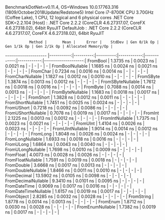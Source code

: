 
BenchmarkDotNet=v0.11.4, OS=Windows 10.0.17763.316 (1809/October2018Update/Redstone5)
Intel Core i7-8700K CPU 3.70GHz (Coffee Lake), 1 CPU, 12 logical and 6 physical cores
.NET Core SDK=2.2.104
  [Host]     : .NET Core 2.2.2 (CoreCLR 4.6.27317.07, CoreFX 4.6.27318.02), 64bit RyuJIT
  DefaultJob : .NET Core 2.2.2 (CoreCLR 4.6.27317.07, CoreFX 4.6.27318.02), 64bit RyuJIT


               Method |       Mean |     Error |    StdDev | Gen 0/1k Op | Gen 1/1k Op | Gen 2/1k Op | Allocated Memory/Op |
--------------------- |-----------:|----------:|----------:|------------:|------------:|------------:|--------------------:|
             FromBool |  1.3735 ns | 0.0023 ns | 0.0021 ns |           - |           - |           - |                   - |
     FromBoolNullable |  1.1685 ns | 0.0024 ns | 0.0021 ns |           - |           - |           - |                   - |
             FromChar |  0.7234 ns | 0.0016 ns | 0.0014 ns |           - |           - |           - |                   - |
     FromCharNullable |  1.1827 ns | 0.0012 ns | 0.0010 ns |           - |           - |           - |                   - |
            FromSByte |  1.3874 ns | 0.0013 ns | 0.0012 ns |           - |           - |           - |                   - |
    FromSByteNullable |  1.7612 ns | 0.0018 ns | 0.0016 ns |           - |           - |           - |                   - |
             FromByte |  0.7088 ns | 0.0014 ns | 0.0013 ns |           - |           - |           - |                   - |
     FromByteNullable |  1.1683 ns | 0.0018 ns | 0.0017 ns |           - |           - |           - |                   - |
            FromShort |  1.3828 ns | 0.0012 ns | 0.0011 ns |           - |           - |           - |                   - |
    FromShortNullable |  1.7451 ns | 0.0025 ns | 0.0024 ns |           - |           - |           - |                   - |
           FromUShort |  0.7218 ns | 0.0092 ns | 0.0086 ns |           - |           - |           - |                   - |
   FromUShortNullable |  0.7078 ns | 0.0019 ns | 0.0017 ns |           - |           - |           - |                   - |
              FromInt |  2.1225 ns | 0.0013 ns | 0.0012 ns |           - |           - |           - |                   - |
      FromIntNullable |  1.7375 ns | 0.0023 ns | 0.0021 ns |           - |           - |           - |                   - |
             FromUInt |  1.4104 ns | 0.0026 ns | 0.0023 ns |           - |           - |           - |                   - |
     FromUIntNullable |  1.9014 ns | 0.0014 ns | 0.0012 ns |           - |           - |           - |                   - |
             FromLong |  1.8048 ns | 0.0026 ns | 0.0024 ns |           - |           - |           - |                   - |
     FromLongNullable |  1.6933 ns | 0.0018 ns | 0.0016 ns |           - |           - |           - |                   - |
            FromULong |  1.6864 ns | 0.0043 ns | 0.0040 ns |           - |           - |           - |                   - |
    FromULongNullable |  1.7698 ns | 0.0010 ns | 0.0009 ns |           - |           - |           - |                   - |
            FromFloat |  4.0073 ns | 0.0028 ns | 0.0026 ns |           - |           - |           - |                   - |
    FromFloatNullable |  1.7591 ns | 0.0019 ns | 0.0018 ns |           - |           - |           - |                   - |
           FromDouble |  3.6668 ns | 0.0017 ns | 0.0013 ns |           - |           - |           - |                   - |
   FromDoubleNullable |  1.8466 ns | 0.0011 ns | 0.0010 ns |           - |           - |           - |                   - |
          FromDecimal | 13.5902 ns | 0.0105 ns | 0.0098 ns |           - |           - |           - |                   - |
  FromDecimalNullable |  9.3410 ns | 0.0101 ns | 0.0095 ns |           - |           - |           - |                   - |
         FromDateTime |  0.9069 ns | 0.0017 ns | 0.0016 ns |           - |           - |           - |                   - |
 FromDateTimeNullable |  1.6157 ns | 0.0019 ns | 0.0017 ns |           - |           - |           - |                   - |
           FromObject |  2.8285 ns | 0.0032 ns | 0.0028 ns |           - |           - |           - |                   - |
           FromString |  1.8778 ns | 0.0014 ns | 0.0013 ns |           - |           - |           - |                   - |
             FromEnum |  1.8712 ns | 0.0030 ns | 0.0028 ns |           - |           - |           - |                   - |
     FromEnumNullable |  1.7382 ns | 0.0019 ns | 0.0017 ns |           - |           - |           - |                   - |
